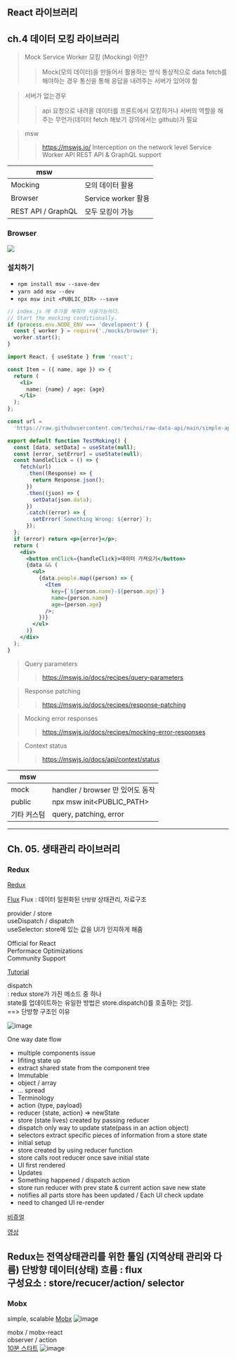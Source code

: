 ## React 라이브러리
## ch.4 데이터 모킹 라이브러리

> Mock Service Worker
> 모킹 (Mocking) 이란?
>
> > Mock(모의 데이터)을 만들어서 활용하는 방식
> > 통상적으로 data fetch를 해야하는 경우 통신을 통해 응답을 내려주는 서버가 있어야 함

> 서버가 없는경우
>
> > api 요청으로 내려올 데이터를 프론트에서 모킹하거나
> > 서버의 역할을 해주는 무언가(데이터 fetch 해보기 강의에서는 github)가 필요

> msw
>
> > https://mswjs.io/
> > Interception on the network level
> > Service Worker API
> > REST API & GraphQL support

| msw                |                     |
| ------------------ | ------------------- |
| Mocking            | 모의 데이터 활용    |
| Browser            | Service worker 활용 |
| REST API / GraphQL | 모두 모킹이 가능    |

### Browser

<img src="https://mermaid.ink/img/eyJjb2RlIjoic2VxdWVuY2VEaWFncmFtXG5cdEJyb3dzZXIgLT4-IFNlcnZpY2UgV29ya2VyOiAxLiByZXF1ZXN0XG4gIFNlcnZpY2UgV29ya2VyIC0tPj4gbXN3OiAyLiByZXF1ZXN0IGNsb25lXG4gIG1zdyAtLT4-IG1zdzogMy4gbWF0Y2ggYWdhaW5zdCBtb2Nrc1xuICBtc3cgLS0-PiBTZXJ2aWNlIFdvcmtlcjogNC4gTW9ja2VkIHJlc3BvbnNlXG4gIFNlcnZpY2UgV29ya2VyIC0-PiBCcm93c2VyOiA1LiByZXNwb25kV2l0aChtb2NrZWRSZXNwb25zZSlcblx0XHRcdFx0XHQiLCJtZXJtYWlkIjp7InRoZW1lIjoiZGVmYXVsdCJ9LCJ1cGRhdGVFZGl0b3IiOmZhbHNlfQ">

### 설치하기
- `npm install msw --save-dev`
- `yarn add msw --dev`
- `npx msw init <PUBLIC_DIR> --save`

```js
// index.js 에 추가를 해줘야 사용가능하다.
// Start the mocking conditionally.
if (process.env.NODE_ENV === 'development') {
  const { worker } = require('./mocks/browser');
  worker.start();
}
```

```jsx
import React, { useState } from 'react';

const Item = ({ name, age }) => {
  return (
    <li>
      name: {name} / age: {age}
    </li>
  );
};

const url =
  'https://raw.githubusercontent.com/techoi/raw-data-api/main/simple-api.json';

export default function TestMoking() {
  const [data, setData] = useState(null);
  const [error, setError] = useState(null);
  const handleClick = () => {
    fetch(url)
      .then((Response) => {
        return Response.json();
      })
      .then((json) => {
        setData(json.data);
      })
      .catch((error) => {
        setError(`Something Wrong: ${error}`);
      });
  };
  if (error) return <p>{error}</p>;
  return (
    <div>
      <button onClick={handleClick}>데이터 가져오기</button>
      {data && (
        <ul>
          {data.people.map((person) => {
            <Item
              key={`${person.name}-${person.age}`}
              name={person.name}
              age={person.age}
            />;
          })}
        </ul>
      )}
    </div>
  );
}
```
> Query parameters
>
> > https://mswjs.io/docs/recipes/query-parameters

> Response patching
>
> > https://mswjs.io/docs/recipes/response-patching

> Mocking error responses
>
> > https://mswjs.io/docs/recipes/mocking-error-responses

> Context status
>
> > https://mswjs.io/docs/api/context/status

| msw         |                                  |
| ----------- | -------------------------------- |
| mock        | handler / browser 만 있어도 동작 |
| public      | npx msw init<PUBLIC_PATH>        |
| 기타 커스텀 | query, patching, error           |

---
## Ch. 05. 생태관리 라이브러리

### Redux  

[Redux](https://react-redux.js.org/)

[Flux](https://reactjs.org/blog/2014/05/06/flux.html)
Flux : 데이터 일원화된 `단방향` 상태관리, 자료구조  

provider / store  
useDispatch / dispatch  
useSelector: store에 있는 값을 UI가 인지하게 해줌    

Official for React  
Performace Optimizations  
Community Support  

[Tutorial](https://react-redux.js.org/tutorials/quick-start)  

dispatch  
: redux store가 가진 메소드 중 하나  
state를 업데이트하는 유일한 방법은 store.dispatch()를 호출하는 것임.  
==> 단방향 구조인 이유  

![image](https://redux.js.org/assets/images/ReduxDataFlowDiagram-49fa8c3968371d9ef6f2a1486bd40a26.gif)

One way date flow
 - multiple components issue  
 - lifiting state up  
 - extract shared state from the component tree  
- Immutable
 - object / array
 - ... spread
- Terminology  
 - action {type, payload}
 - reducer {state, action} => newState  
 - store (state lives) created by passing reducer
 - dispatch only way to update state(pass in an action object)
 - selectors extract specific pieces of information from a store state  
- initial setup
 - store created by using reducer function
 - store calls root reducer once save initial state
 - UI first rendered
- Updates 
 - Something happened / dispatch action
 - store run reducer with prev state & current action save new state
 - notifies all parts store has been updated / Each UI check update
 - need to changed UI re-render

 [비쥬얼](https://redux.js.org/tutorials/essentials/part-1-overview-concepts)

 [영상](https://reactjs.org/blog/2014/05/06/flux.html)

Redux는 전역상태관리를 위한 툴임 (지역상태 관리와 다름) 
단방향 데이터(상태) 흐름 : flux  
구성요소 : store/recucer/action/ selector  
---

### Mobx  
simple, scalable
[Mobx](https://mobx.js.org/README.html)
![image](https://mobx.js.org/assets/flow2.png)

mobx / mobx-react  
observer / action  
[10분 스타트](https://mobx.js.org/getting-started)
![image](https://mobx.js.org/assets/getting-started-assets/overview.png)

